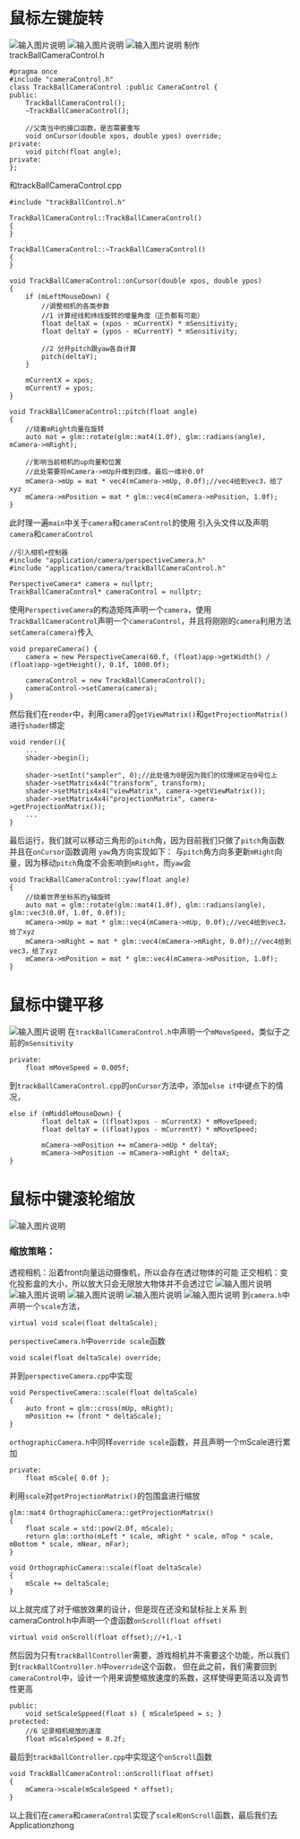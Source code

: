 # 鼠标左键旋转
![输入图片说明](/imgs/2024-11-08/3ni32chSZxBU2fQS.png)
![输入图片说明](/imgs/2024-11-08/hckRujHW7Ie4nZpZ.png)
![输入图片说明](/imgs/2024-11-08/K2OLiybgkvSpPVS7.png)
制作trackBallCameraControl.h
```
#pragma once
#include "cameraControl.h"
class TrackBallCameraControl :public CameraControl {
public:
	TrackBallCameraControl();
	~TrackBallCameraControl();

	//父类当中的接口函数，是否需要重写
	void onCursor(double xpos, double ypos) override;
private:
	void pitch(float angle);
private:
};
```
和trackBallCameraControl.cpp
```
#include "trackBallControl.h"

TrackBallCameraControl::TrackBallCameraControl()
{
}

TrackBallCameraControl::~TrackBallCameraControl()
{
}

void TrackBallCameraControl::onCursor(double xpos, double ypos)
{
	if (mLeftMouseDown) {
		//调整相机的各类参数
		//1 计算经线和纬线旋转的增量角度（正负都有可能）
		float deltaX = (xpos - mCurrentX) * mSensitivity;
		float deltaY = (ypos - mCurrentY) * mSensitivity;

		//2 分开pitch跟yaw各自计算
		pitch(deltaY);
	}

	mCurrentX = xpos;
	mCurrentY = ypos;
}

void TrackBallCameraControl::pitch(float angle)
{
	//绕着mRight向量在旋转
	auto mat = glm::rotate(glm::mat4(1.0f), glm::radians(angle), mCamera->mRight);

	//影响当前相机的up向量和位置
	//此处需要将mCamera->mUp升维到四维，最后一维补0.0f
	mCamera->mUp = mat * vec4(mCamera->mUp, 0.0f);//vec4给到vec3，给了xyz
	mCamera->mPosition = mat * glm::vec4(mCamera->mPosition, 1.0f);
}

```
此时理一遍`main`中关于`camera`和`cameraControl`的使用
引入头文件以及声明`camera`和`cameraControl`
```
//引入相机+控制器
#include "application/camera/perspectiveCamera.h"
#include "application/camera/trackBallCameraControl.h"

PerspectiveCamera* camera = nullptr;
TrackBallCameraControl* cameraControl = nullptr;
```
使用`PerspectiveCamera`的构造矩阵声明一个`camera`，使用`TrackBallCameraControl`声明一个`cameraControl`，并且将刚刚的`camera`利用方法`setCamera(camera)`传入
```
void prepareCamera() {
    camera = new PerspectiveCamera(60.f, (float)app->getWidth() / (float)app->getHeight(), 0.1f, 1000.0f);

    cameraControl = new TrackBallCameraControl();
    cameraControl->setCamera(camera);
}
```
然后我们在`render`中，利用`camera`的`getViewMatrix()`和`getProjectionMatrix()`进行`shader`绑定
```
void render(){
	...
    shader->begin();

    shader->setInt("sampler", 0);//此处值为0是因为我们的纹理绑定在0号位上
    shader->setMatrix4x4("transform", transform);
    shader->setMatrix4x4("viewMatrix", camera->getViewMatrix());
    shader->setMatrix4x4("projectionMatrix", camera->getProjectionMatrix());
	...
}
```
最后运行，我们就可以移动三角形的`pitch`角，因为目前我们只做了`pitch`角函数并且在`onCursor`函数调用
`yaw`角方向实现如下：
与`pitch`角方向多更新`mRight`向量，因为移动`pitch`角度不会影响到`mRight`，而`yaw`会
```
void TrackBallCameraControl::yaw(float angle)
{
	//绕着世界坐标系的y轴旋转
	auto mat = glm::rotate(glm::mat4(1.0f), glm::radians(angle), glm::vec3(0.0f, 1.0f, 0.0f));
	mCamera->mUp = mat * glm::vec4(mCamera->mUp, 0.0f);//vec4给到vec3，给了xyz
	mCamera->mRight = mat * glm::vec4(mCamera->mRight, 0.0f);//vec4给到vec3，给了xyz
	mCamera->mPosition = mat * glm::vec4(mCamera->mPosition, 1.0f);
}
```
# 鼠标中键平移
![输入图片说明](/imgs/2024-11-08/3XZfScHP5iM7MGwR.png)
在`trackBallCameraControl.h`中声明一个`mMoveSpeed`，类似于之前的`mSensitivity`
```
private:
	float mMoveSpeed = 0.005f;
```
到`trackBallCameraControl.cpp`的`onCursor`方法中，添加`else if`中键点下的情况，
```
else if (mMiddleMouseDown) {
		float deltaX = ((float)xpos - mCurrentX) * mMoveSpeed;
		float deltaY = ((float)ypos - mCurrentY) * mMoveSpeed;

		mCamera->mPosition += mCamera->mUp * deltaY;
		mCamera->mPosition -= mCamera->mRight * deltaX;
}
```
# 鼠标中键滚轮缩放
![输入图片说明](/imgs/2024-11-09/CnCZ27pnwFKivWJU.png)
### 缩放策略：
透视相机：沿着front向量运动摄像机，所以会存在透过物体的可能
正交相机：变化投影盒的大小，所以放大只会无限放大物体并不会透过它
![输入图片说明](/imgs/2024-11-09/gE2xoolnPVjfPXEz.png)
![输入图片说明](/imgs/2024-11-09/B0VUfo098XCrKz4i.png)
![输入图片说明](/imgs/2024-11-09/MMAbgxNtnAGgDQyo.png)
![输入图片说明](/imgs/2024-11-09/X2LpSiNNKrsLBdeg.png)
![输入图片说明](/imgs/2024-11-09/qeOYHJRsZzUGvtQv.png)
到`camera.h`中声明一个`scale`方法，
```
virtual void scale(float deltaScale);
```
`perspectiveCamera.h`中`override scale`函数
```
void scale(float deltaScale) override;
```
并到`perspectiveCamera.cpp`中实现
```
void PerspectiveCamera::scale(float deltaScale)
{
	auto front = glm::cross(mUp, mRight);
	mPosition += (front * deltaScale);
}
```
`orthographicCamera.h`中同样`override scale`函数，并且声明一个mScale进行累加
```
private:
	float mScale{ 0.0f };
```
利用`scale`对`getProjectionMatrix()`的包围盒进行缩放
```
glm::mat4 OrthographicCamera::getProjectionMatrix()
{
	float scale = std::pow(2.0f, mScale);
	return glm::ortho(mLeft * scale, mRight * scale, mTop * scale, mBottom * scale, mNear, mFar);
}

void OrthographicCamera::scale(float deltaScale)
{
	mScale += deltaScale;
}
```
以上就完成了对于缩放效果的设计，但是现在还没和鼠标扯上关系
到cameraControl.h中声明一个虚函数`onScroll(float offset)`
```
virtual void onScroll(float offset);//+1,-1
```
然后因为只有`trackBallController`需要，游戏相机并不需要这个功能，所以我们到`trackBallController.h`中`override`这个函数，
但在此之前，我们需要回到`cameraControl`中，设计一个用来调整缩放速度的系数，这样使得更简洁以及调节性更高
```
public:
	void setScaleSppeed(float s) { mScaleSpeed = s; }
protected:
	//6 记录相机缩放的速度
	float mScaleSpeed = 0.2f;
```
最后到`trackBallController.cpp`中实现这个`onScroll`函数
```
void TrackBallCameraControl::onScroll(float offset)
{
	mCamera->scale(mScaleSpeed * offset);
}
```
以上我们在`camera`和`cameraControl`实现了`scale和onScroll`函数，最后我们去Applicationzhong
<!--stackedit_data:
eyJoaXN0b3J5IjpbLTE3NjU5MTQyNTYsMTczNTUyODAzLDgyMD
c4ODQ0OSwzNDQzMDk2MDgsLTE1MzMwOTY1MDMsLTE1Mjc1OTA1
NywtODMzNzUzOTAzLDEyNzg2NzUxNjAsLTE5NTA2MjAzMjMsMT
MzNzg0OTA2Nyw5MTAzNzA2OTMsMTQ4NDExNTEwNywtMjA4ODc0
NjYxMl19
-->